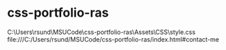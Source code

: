 # css-portfolio-ras
C:\Users\rsund\MSUCode\css-portfolio-ras\Assets\CSS\style.css
file:///C:/Users/rsund/MSUCode/css-portfolio-ras/index.html#contact-me
